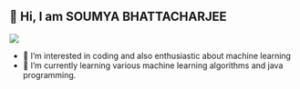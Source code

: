## 👋 Hi, I am SOUMYA BHATTACHARJEE

![](Downloads/sou.png)

- 👀 I’m interested in coding and also enthusiastic about machine learning
- 🌱 I’m currently learning various machine learning algorithms and java programming.



<!---
soumyavk/soumyavk is a ✨ special ✨ repository because its `README.md` (this file) appears on your GitHub profile.
You can click the Preview link to take a look at your changes.
--->

